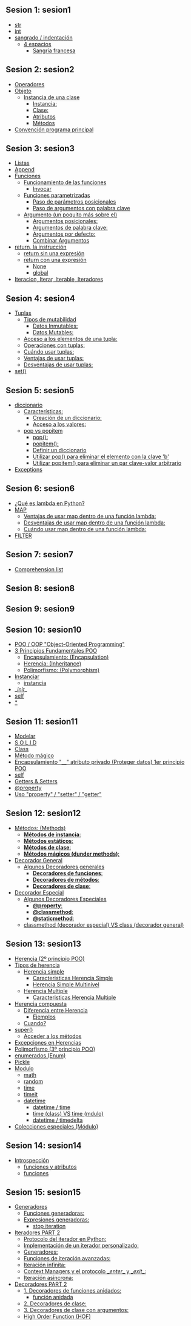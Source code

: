 ## Sesion 1: sesion1

  - [str](./sesion1/sesion1.md#str)
  - [int](./sesion1/sesion1.md#int)
  - [sangrado / indentación](./sesion1/sesion1.md#sangrado-/-indentación)
    - [4 espacios](./sesion1/sesion1.md#4-espacios)
      - [Sangría francesa](./sesion1/sesion1.md#sangría-francesa)


## Sesion 2: sesion2

  - [Operadores](./sesion2/sesion2.md#operadores)
  - [Objeto](./sesion2/sesion2.md#objeto)
    - [Instancia de una clase](./sesion2/sesion2.md#instancia-de-una-clase)
      - [Instancia:](./sesion2/sesion2.md#instancia:)
      - [Clase:](./sesion2/sesion2.md#clase:)
      - [Atributos](./sesion2/sesion2.md#atributos)
      - [Métodos](./sesion2/sesion2.md#métodos)
  - [Convención programa principal](./sesion2/sesion2.md#convención-programa-principal)


## Sesion 3: sesion3

  - [Listas](./sesion3/sesion3.md#listas)
  - [Append](./sesion3/sesion3.md#append)
  - [Funciones](./sesion3/sesion3.md#funciones)
    - [Funcionamiento de las funciones](./sesion3/sesion3.md#funcionamiento-de-las-funciones)
      - [Invocar](./sesion3/sesion3.md#invocar)
    - [Funciones parametrizadas](./sesion3/sesion3.md#funciones-parametrizadas)
      - [Paso de parámetros posicionales](./sesion3/sesion3.md#paso-de-parámetros-posicionales)
      - [Paso de argumentos con palabra clave](./sesion3/sesion3.md#paso-de-argumentos-con-palabra-clave)
    - [Argumento (un poquito más sobre el)](./sesion3/sesion3.md#argumento-(un-poquito-más-sobre-el))
      - [Argumentos posicionales:](./sesion3/sesion3.md#argumentos-posicionales:)
      - [Argumentos de palabra clave:](./sesion3/sesion3.md#argumentos-de-palabra-clave:)
      - [Argumentos por defecto:](./sesion3/sesion3.md#argumentos-por-defecto:)
      - [Combinar Argumentos](./sesion3/sesion3.md#combinar-argumentos)
  - [return, la instrucción](./sesion3/sesion3.md#return,-la-instrucción)
    - [return sin una expresión](./sesion3/sesion3.md#return-sin-una-expresión)
    - [return con una expresión](./sesion3/sesion3.md#return-con-una-expresión)
      - [None](./sesion3/sesion3.md#none)
      - [global](./sesion3/sesion3.md#global)
  - [Iteracion, Iterar, Iterable, Iteradores](./sesion3/sesion3.md#iteracion,-iterar,-iterable,-iteradores)


## Sesion 4: sesion4

  - [Tuplas](./sesion4/sesion4.md#tuplas)
    - [Tipos de mutabilidad](./sesion4/sesion4.md#tipos-de-mutabilidad)
      - [Datos Inmutables:](./sesion4/sesion4.md#datos-inmutables:)
      - [Datos Mutables:](./sesion4/sesion4.md#datos-mutables:)
    - [Acceso a los elementos de una tupla:](./sesion4/sesion4.md#acceso-a-los-elementos-de-una-tupla:)
    - [Operaciones con tuplas:](./sesion4/sesion4.md#operaciones-con-tuplas:)
    - [Cuándo usar tuplas:](./sesion4/sesion4.md#cuándo-usar-tuplas:)
    - [Ventajas de usar tuplas:](./sesion4/sesion4.md#ventajas-de-usar-tuplas:)
    - [Desventajas de usar tuplas:](./sesion4/sesion4.md#desventajas-de-usar-tuplas:)
  - [set()](./sesion4/sesion4.md#set())


## Sesion 5: sesion5

  - [diccionario](./sesion5/sesion5.md#diccionario)
    - [Características:](./sesion5/sesion5.md#características:)
      - [Creación de un diccionario:](./sesion5/sesion5.md#creación-de-un-diccionario:)
      - [Acceso a los valores:](./sesion5/sesion5.md#acceso-a-los-valores:)
    - [pop vs popitem](./sesion5/sesion5.md#pop-vs-popitem)
      - [pop():](./sesion5/sesion5.md#pop():)
      - [popitem():](./sesion5/sesion5.md#popitem():)
      - [Definir un diccionario](./sesion5/sesion5.md#definir-un-diccionario)
      - [Utilizar pop() para eliminar el elemento con la clave 'b'](./sesion5/sesion5.md#utilizar-pop()-para-eliminar-el-elemento-con-la-clave-'b')
      - [Utilizar popitem() para eliminar un par clave-valor arbitrario](./sesion5/sesion5.md#utilizar-popitem()-para-eliminar-un-par-clave-valor-arbitrario)
  - [Exceptions](./sesion5/sesion5.md#exceptions)


## Sesion 6: sesion6

  - [¿Qué es lambda en Python?](./sesion6/lambda.md#¿qué-es-lambda-en-python?)
  - [MAP](./sesion6/lambda.md#map)
    - [Ventajas de usar map dentro de una función lambda:](./sesion6/lambda.md#ventajas-de-usar-map-dentro-de-una-función-lambda:)
    - [Desventajas de usar map dentro de una función lambda:](./sesion6/lambda.md#desventajas-de-usar-map-dentro-de-una-función-lambda:)
    - [Cuándo usar map dentro de una función lambda:](./sesion6/lambda.md#cuándo-usar-map-dentro-de-una-función-lambda:)
  - [FILTER](./sesion6/lambda.md#filter)


## Sesion 7: sesion7

  - [Comprehension list](./sesion7/sesion7.md#comprehension-list)


## Sesion 8: sesion8



## Sesion 9: sesion9



## Sesion 10: sesion10

  - [POO / OOP "Object-Oriented Programming"](./sesion10/POO_sesion10.md#poo-/-oop-"object-oriented-programming")
  - [3 Principios Fundamentales POO](./sesion10/POO_sesion10.md#3-principios-fundamentales-poo)
    - [Encapsulamiento: (Encapsulation)](./sesion10/POO_sesion10.md#encapsulamiento:-(encapsulation))
    - [Herencia: (Inheritance)](./sesion10/POO_sesion10.md#herencia:-(inheritance))
    - [Polimorfismo: (Polymorphism)](./sesion10/POO_sesion10.md#polimorfismo:-(polymorphism))
  - [Instanciar](./sesion10/POO_sesion10.md#instanciar)
    - [instancia](./sesion10/POO_sesion10.md#instancia)
  - [\__init__](./sesion10/POO_sesion10.md#\__init__)
  - [self](./sesion10/POO_sesion10.md#self)
  - [\*](./sesion10/POO_sesion10.md#\*)


## Sesion 11: sesion11

  - [Modelar](./sesion11/sesion11.md#modelar)
  - [S O L I D](./sesion11/sesion11.md#s-o-l-i-d)
  - [Class](./sesion11/sesion11.md#class)
  - [Método mágico](./sesion11/sesion11.md#método-mágico)
  - [Encapsulamiento "__"  atributo privado (Proteger datos) 1er principio POO](./sesion11/sesion11.md#encapsulamiento-"__"--atributo-privado-(proteger-datos)-1er-principio-poo)
  - [self](./sesion11/sesion11.md#self)
  - [Getters & Setters](./sesion11/sesion11.md#getters-&-setters)
  - [@property](./sesion11/sesion11.md#@property)
  - [Uso "property" / "setter" / "getter"](./sesion11/sesion11.md#uso-"property"-/-"setter"-/-"getter")


## Sesion 12: sesion12

  - [Métodos: (Methods)](./sesion12/sesion12.md#métodos:-(methods))
    - [**Métodos de instancia**:](./sesion12/sesion12.md#**métodos-de-instancia**:)
    - [**Métodos estáticos**:](./sesion12/sesion12.md#**métodos-estáticos**:)
    - [**Métodos de clase**:](./sesion12/sesion12.md#**métodos-de-clase**:)
    - [**Métodos mágicos (dunder methods)**:](./sesion12/sesion12.md#**métodos-mágicos-(dunder-methods)**:)
  - [Decorador General](./sesion12/sesion12.md#decorador-general)
    - [Algunos Decoradores generales](./sesion12/sesion12.md#algunos-decoradores-generales)
      - [**Decoradores de funciones**:](./sesion12/sesion12.md#**decoradores-de-funciones**:)
      - [**Decoradores de métodos**:](./sesion12/sesion12.md#**decoradores-de-métodos**:)
      - [**Decoradores de clase**:](./sesion12/sesion12.md#**decoradores-de-clase**:)
  - [Decorador Especial](./sesion12/sesion12.md#decorador-especial)
    - [Algunos Decoradores Especiales](./sesion12/sesion12.md#algunos-decoradores-especiales)
      - [**@property**:](./sesion12/sesion12.md#**@property**:)
      - [**@classmethod**:](./sesion12/sesion12.md#**@classmethod**:)
      - [**@staticmethod**:](./sesion12/sesion12.md#**@staticmethod**:)
    - [classmethod (decorador especial) VS class (decorador general)](./sesion12/sesion12.md#classmethod-(decorador-especial)-vs-class-(decorador-general))


## Sesion 13: sesion13

  - [Herencia (2º principio POO)](./sesion13/sesion13.md#herencia-(2º-principio-poo))
  - [Tipos de herencia](./sesion13/sesion13.md#tipos-de-herencia)
    - [Herencia simple](./sesion13/sesion13.md#herencia-simple)
      - [Caracteristicas Herencia Simple](./sesion13/sesion13.md#caracteristicas-herencia-simple)
      - [Herencia Simple Multinivel](./sesion13/sesion13.md#herencia-simple-multinivel)
    - [Herencia Multiple](./sesion13/sesion13.md#herencia-multiple)
      - [Caracteristicas Herencia Multiple](./sesion13/sesion13.md#caracteristicas-herencia-multiple)
  - [Herencia compuesta](./sesion13/sesion13.md#herencia-compuesta)
    - [Diferencia entre Herencia](./sesion13/sesion13.md#diferencia-entre-herencia)
      - [Ejemplos](./sesion13/sesion13.md#ejemplos)
    - [Cuando?](./sesion13/sesion13.md#cuando?)
  - [super()](./sesion13/sesion13.md#super())
    - [Acceder a los métodos](./sesion13/sesion13.md#acceder-a-los-métodos)
  - [Excepciones en Herencias](./sesion13/sesion13.md#excepciones-en-herencias)
  - [Polimorfismo (3º principio POO)](./sesion13/sesion13.md#polimorfismo-(3º-principio-poo))
  - [enumerados (Enum)](./sesion13/sesion13.md#enumerados-(enum))
  - [Pickle](./sesion13/sesion13.md#pickle)
  - [Modulo](./sesion13/sesion13.md#modulo)
    - [math](./sesion13/sesion13.md#math)
    - [random](./sesion13/sesion13.md#random)
    - [time](./sesion13/sesion13.md#time)
    - [timeit](./sesion13/sesion13.md#timeit)
    - [datetime](./sesion13/sesion13.md#datetime)
      - [datetime / time](./sesion13/sesion13.md#datetime-/-time)
      - [time (class) VS time (mdulo)](./sesion13/sesion13.md#time-(class)-vs-time-(mdulo))
      - [datetime / timedelta](./sesion13/sesion13.md#datetime-/-timedelta)
  - [Colecciones especiales (Módulo)](./sesion13/sesion13.md#colecciones-especiales-(módulo))


## Sesion 14: sesion14

  - [Introspección](./sesion14/sesion14.md#introspección)
    - [funciones y atributos](./sesion14/sesion14.md#funciones-y-atributos)
    - [funciones](./sesion14/sesion14.md#funciones)


## Sesion 15: sesion15

  - [Generadores](./sesion15/sesion15.md#generadores)
    - [Funciones generadoras:](./sesion15/sesion15.md#funciones-generadoras:)
    - [Expresiones generadoras:](./sesion15/sesion15.md#expresiones-generadoras:)
      - [stop iteration](./sesion15/sesion15.md#stop-iteration)
  - [Iteradores PART 2](./sesion15/sesion15.md#iteradores-part-2)
    - [Protocolo del iterador en Python:](./sesion15/sesion15.md#protocolo-del-iterador-en-python:)
    - [Implementación de un iterador personalizado:](./sesion15/sesion15.md#implementación-de-un-iterador-personalizado:)
    - [Generadores:](./sesion15/sesion15.md#generadores:)
    - [Funciones de iteración avanzadas:](./sesion15/sesion15.md#funciones-de-iteración-avanzadas:)
    - [Iteración infinita:](./sesion15/sesion15.md#iteración-infinita:)
    - [Context Managers y el protocolo \__enter__ y \__exit__:](./sesion15/sesion15.md#context-managers-y-el-protocolo-\__enter__-y-\__exit__:)
    - [Iteración asíncrona:](./sesion15/sesion15.md#iteración-asíncrona:)
  - [Decoradores PART 2](./sesion15/sesion15.md#decoradores-part-2)
    - [1. Decoradores de funciones anidados:](./sesion15/sesion15.md#1.-decoradores-de-funciones-anidados:)
      - [función anidada](./sesion15/sesion15.md#función-anidada)
    - [2. Decoradores de clase:](./sesion15/sesion15.md#2.-decoradores-de-clase:)
    - [3. Decoradores de clase con argumentos:](./sesion15/sesion15.md#3.-decoradores-de-clase-con-argumentos:)
    - [High Order Function (HOF)](./sesion15/sesion15.md#high-order-function-(hof))


